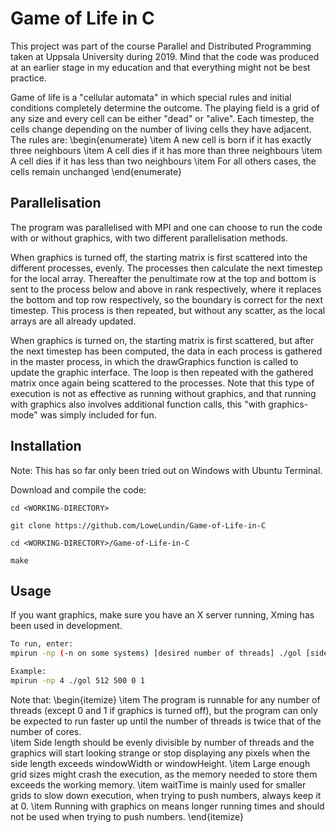 # Game of Life in C

This project was part of the course Parallel and Distributed Programming taken at Uppsala University during 2019. Mind that the code was produced at an earlier stage in my education and that everything might not be best practice.

Game of life is a "cellular automata" in which special rules and initial conditions completely determine the outcome. The playing field is a grid of any size and every cell can be either "dead" or "alive". Each timestep, the cells change depending on the number of living cells they have adjacent. The rules are: 
\begin{enumerate}
    \item A new cell is born if it has exactly three neighbours
    \item A cell dies if it has more than three neighbours
    \item A cell dies if it has less than two neighbours
    \item For all others cases, the cells remain unchanged
\end{enumerate}

## Parallelisation

The program was parallelised with MPI and one can choose to run the code with or without graphics, with two different parallelisation methods.

When graphics is turned off, the starting matrix is first scattered into the different processes, evenly. The processes then calculate the next timestep for the local array. Thereafter the penultimate row at the top and bottom is sent to the process below and above in rank respectively, where it replaces the bottom and top row respectively, so the boundary is correct for the next timestep. This process is then repeated, but without any scatter, as the local arrays are all already updated. 

When graphics is turned on, the starting matrix is first scattered, but after the next timestep has been computed, the data in each process is gathered in the master process, in which the drawGraphics function is called to update the graphic interface. The loop is then repeated with the gathered matrix once again being scattered to the processes. Note that this type of execution is not as effective as running without graphics, and that running with graphics also involves additional function calls, this "with graphics-mode" was simply included for fun.

## Installation

Note: This has so far only been tried out on Windows with Ubuntu Terminal.

Download and compile the code:
```
cd <WORKING-DIRECTORY>
 
git clone https://github.com/LoweLundin/Game-of-Life-in-C

cd <WORKING-DIRECTORY>/Game-of-Life-in-C

make
```

## Usage

If you want graphics, make sure you have an X server running, Xming has been used in development.
```bash
To run, enter: 
mpirun -np (-n on some systems) [desired number of threads] ./gol [side length of grid] [number of timesteps] [waitTime (typically 0)] [boolean graphics on/off]

Example: 
mpirun -np 4 ./gol 512 500 0 1
```

Note that:
\begin{itemize}
\item The program is runnable for any number of threads (except 0 and 1 if graphics is turned off), but the program can only be expected to run faster up until the number of threads is twice that of the number of cores.  
\item Side length should be evenly divisible by number of threads and the graphics will start looking strange or stop displaying any pixels when the side length exceeds windowWidth or windowHeight.
\item Large enough grid sizes might crash the execution, as the memory needed to store them exceeds the working memory.
\item waitTime is mainly used for smaller grids to slow down execution, when trying to push numbers, always keep it at 0.
\item Running with graphics on means longer running times and should not be used when trying to push numbers.
\end{itemize}



